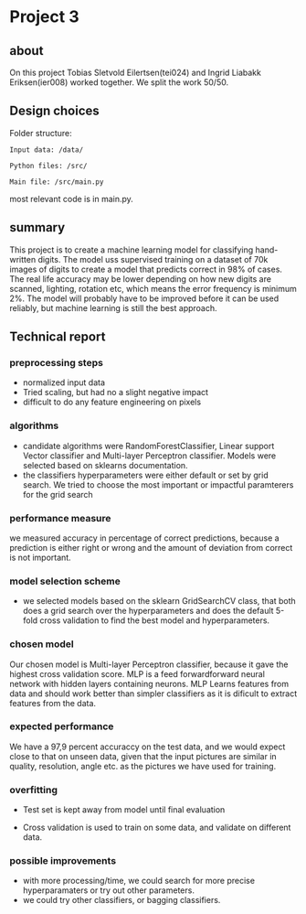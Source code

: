 # Project 3

## about

On this project Tobias Sletvold Eilertsen(tei024) and Ingrid Liabakk Eriksen(ier008) worked together. We split the work 50/50.

## Design choices

Folder structure:

    Input data: /data/

    Python files: /src/

    Main file: /src/main.py

most relevant code is in main.py.

## summary

This project is to create a machine learning model for classifying hand-written digits. The model uss supervised training on a dataset of 70k images of digits to create a model that predicts correct in 98% of cases.
The real life accuracy may be lower depending on how new digits are scanned, lighting, rotation etc, which means the error frequency is minimum 2%. The model will probably have to be improved before it can be used reliably, but machine learning is still the best approach.

## Technical report

### preprocessing steps

- normalized input data
- Tried scaling, but had no a slight negative impact
- difficult to do any feature engineering on pixels

### algorithms

- candidate algorithms were RandomForestClassifier, Linear support Vector classifier and Multi-layer Perceptron classifier. Models were selected based on sklearns documentation.
- the classifiers hyperparameters were either default or set by grid search. We tried to choose the most important or impactful paramterers for the grid search

### performance measure

we measured accuracy in percentage of correct predictions, because a prediction is either right or wrong and the amount of deviation from correct is not important.

### model selection scheme

- we selected models based on the sklearn GridSearchCV class, that both does a grid search over the hyperparameters and does the default 5-fold cross validation to find the best model and hyperparameters.

### chosen model

Our chosen model is Multi-layer Perceptron classifier, because it gave the highest cross validation score.
MLP is a feed forwardforward neural network with hidden layers containing neurons. MLP Learns features from data and should work better than simpler classifiers as it is dificult to extract features from the data.

### expected performance

We have a 97,9 percent accuraccy on the test data, and we would expect close to that on unseen data, given that the input pictures are similar in quality, resolution, angle etc. as the pictures we have used for training.

### overfitting

- Test set is kept away from model until final evaluation

- Cross validation is used to train on some data, and validate on different data.

### possible improvements

- with more processing/time, we could search for more precise hyperparamaters or try out other parameters.
- we could try other classifiers, or bagging classifiers.